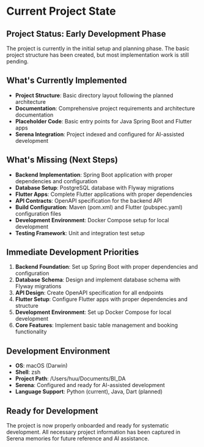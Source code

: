 # Current Project State

## Project Status: Early Development Phase
The project is currently in the initial setup and planning phase. The basic project structure has been created, but most implementation work is still pending.

## What's Currently Implemented
- **Project Structure**: Basic directory layout following the planned architecture
- **Documentation**: Comprehensive project requirements and architecture documentation
- **Placeholder Code**: Basic entry points for Java Spring Boot and Flutter apps
- **Serena Integration**: Project indexed and configured for AI-assisted development

## What's Missing (Next Steps)
- **Backend Implementation**: Spring Boot application with proper dependencies and configuration
- **Database Setup**: PostgreSQL database with Flyway migrations
- **Flutter Apps**: Complete Flutter applications with proper dependencies
- **API Contracts**: OpenAPI specification for the backend API
- **Build Configuration**: Maven (pom.xml) and Flutter (pubspec.yaml) configuration files
- **Development Environment**: Docker Compose setup for local development
- **Testing Framework**: Unit and integration test setup

## Immediate Development Priorities
1. **Backend Foundation**: Set up Spring Boot with proper dependencies and configuration
2. **Database Schema**: Design and implement database schema with Flyway migrations
3. **API Design**: Create OpenAPI specification for all endpoints
4. **Flutter Setup**: Configure Flutter apps with proper dependencies and structure
5. **Development Environment**: Set up Docker Compose for local development
6. **Core Features**: Implement basic table management and booking functionality

## Development Environment
- **OS**: macOS (Darwin)
- **Shell**: zsh
- **Project Path**: /Users/huu/Documents/BI_DA
- **Serena**: Configured and ready for AI-assisted development
- **Language Support**: Python (current), Java, Dart (planned)

## Ready for Development
The project is now properly onboarded and ready for systematic development. All necessary project information has been captured in Serena memories for future reference and AI assistance.